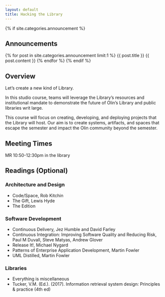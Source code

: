 ```yaml
---
layout: default
title: Hacking the Library
---
```


{% if site.categories.announcement %}
## Announcements

{% for post in site.categories.announcement limit:1 %}
{{ post.title }}
{{ post.content }}
{% endfor %}
{% endif %}

## Overview

Let’s create a new kind of Library.

In this studio course, teams will leverage the Library’s resources and institutional mandate to demonstrate the future of Olin’s Library and public libraries writ large.

This course will focus on creating, developing, and deploying projects that the Library will host. Our aim is to create systems, artifacts, and spaces that escape the semester and impact the Olin community beyond the semester.

## Meeting Times

MR 10:50-12:30pm in the library

## Readings (Optional)

### Architecture and Design

* Code/Space, Rob Kitchin
* The Gift, Lewis Hyde
* The Edition

### Software Development

* Continuous Delivery, Jez Humble and David Farley
* Continuous Integration: Improving Software Quality and Reducing Risk, Paul M Duvall, Steve Matyas, Andrew Glover
* Release It!, Michael Nygard
* Patterns of Enterprise Application Development, Martin Fowler
* UML Distilled, Martin Fowler

### Libraries

* Everything is miscellaneous
* Tucker, V.M. (Ed.). (2017). Information retrieval system design: Principles & practice (4th ed)
